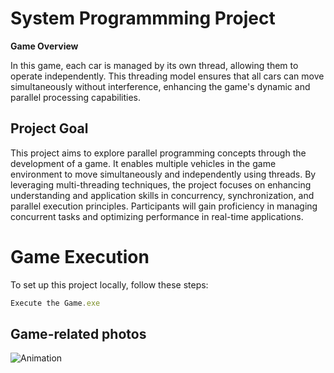 # System Programmming Project 

**Game Overview**

In this game, each car is managed by its own thread, allowing them to operate independently. This threading model ensures that all cars can move simultaneously without interference, enhancing the game's dynamic and parallel processing capabilities.



## Project Goal 

This project aims to explore parallel programming concepts through the development of a game. It enables multiple vehicles in the game environment to move simultaneously and independently using threads. By leveraging multi-threading techniques, the project focuses on enhancing understanding and application skills in concurrency, synchronization, and parallel execution principles. Participants will gain proficiency in managing concurrent tasks and optimizing performance in real-time applications.


# Game Execution 

To set up this project locally, follow these steps:
```javascript
Execute the Game.exe

```



## Game-related photos
![Animation](https://github.com/muhammetkilinc15/OperatingSystem_TermProject/assets/108901980/4a86a156-9eab-457a-8815-10bf12257001)




